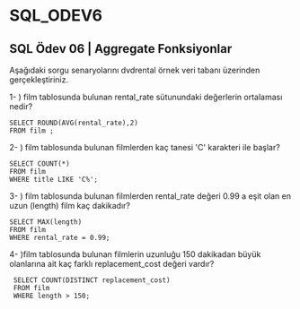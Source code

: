 # SQL_ODEV6
## SQL Ödev 06 | Aggregate Fonksiyonlar

Aşağıdaki sorgu senaryolarını dvdrental örnek veri tabanı üzerinden gerçekleştiriniz.

1- ) film tablosunda bulunan rental_rate sütunundaki değerlerin ortalaması nedir?

    SELECT ROUND(AVG(rental_rate),2) 
    FROM film ;

2- ) film tablosunda bulunan filmlerden kaç tanesi 'C' karakteri ile başlar?

    SELECT COUNT(*)
    FROM film
    WHERE title LIKE 'C%';


3- ) film tablosunda bulunan filmlerden rental_rate değeri 0.99 a eşit olan en uzun (length) film kaç dakikadır?


    SELECT MAX(length) 
    FROM film 
    WHERE rental_rate = 0.99;



4- )film tablosunda bulunan filmlerin uzunluğu 150 dakikadan büyük olanlarına ait kaç farklı replacement_cost değeri vardır?

     SELECT COUNT(DISTINCT replacement_cost) 
     FROM film 
     WHERE length > 150;
